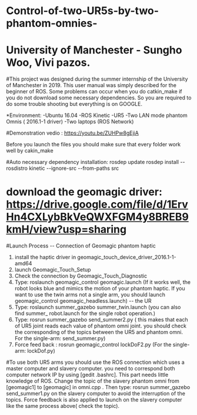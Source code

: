 # Control-of-two-UR5s-by-two-phantom-omnies-

# University of Manchester - Sungho Woo, Vivi pazos.

#This project was designed during the summer internship of the University of Manchester in 2019. This user manual was simply described for the beginner of ROS.  Some problems can occur when you do catkin_make if you do not download some necessary dependencies. So you are required to do some trouble shooting but everything is on GOOGLE. 

*Environment:
-Ubuntu 16.04
-ROS Kinetic 
-UR5 
-Two LAN mode phantom Omnis ( 2016.1-1 driver) 
-Two laptops (ROS Network)

#Demonstration vedio :  https://youtu.be/ZUHPw8gEjiA

Before you launch the files you should make sure that every folder work well by cakin_make

#Auto necessary dependency installation:
rosdep update
rosdep install --rosdistro kinetic --ignore-src --from-paths src
# download the geomagic driver:  https://drive.google.com/file/d/1ErvHn4CXLybBkVeQWXFGM4y8BREB9kmH/view?usp=sharing

#Launch Process 
-- Connection of Geomagic phantom haptic
1. install the haptic driver in geomagic_touch_device_driver_2016.1-1-amd64 
2. launch Geomagic_Touch_Setup
3. Check the connection by Geomagic_Touch_Diagnostic
4. Type: roslaunch geomagic_control geomagic.launch  (If it works well, the robot  looks blue and mimics the motion of your phantom haptic. If you want to use the twin arms not a single arm, you should launch geomagic_control geomagic_headless.launch)
-- the UR
5. Type: roslaunch summer_gazebo summer_twin.launch (you can also find summer_ robot.launch for the single robot operation.)
6. Type: rosrun summer_gazebo send_summer2.py ( this makes that each of  UR5 joint reads each value of phantom omni joint.  you should check the corresponding of the topics between the UR5 and phantom omni. For the single-arm: send_summer.py)
7. Force feed back :  rosrun geomagic_control lockDoF2.py (For the single-arm: lockDof.py)

#To use both UR5 arms you should use the ROS connection which uses a master computer and slavery computer.  you need to correspond both computer network IP by using [gedit .bashrc]. This part needs little knowledge of ROS.  Change the topic of the slavery phantom omni from [geomagic1] to [geomagic] in omni.cpp . Then type:  rosrun summer_gazebo send_summer1.py on the slavery computer to avoid the interruption of the topics. Force feedback is also applied to launch on the slavery computer like the same process above( check the topic).

